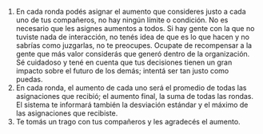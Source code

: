1. En cada ronda podés asignar el aumento que consideres justo a cada uno de tus compañeros, no hay ningún límite o condición. No es necesario que les asignes aumentos a todos. Si hay gente con la que no tuviste nada de interacción, no tenés idea de que es lo que hacen y no sabrías como juzgarlas, no te preocupes. Ocupate de recompensar a la gente que más valor considerás que generó dentro de la organización. Sé cuidadoso y tené en cuenta que tus decisiones tienen un gran impacto sobre el futuro de los demás; intentá ser tan justo como puedas.
2. En cada ronda, el aumento de cada uno será el promedio de todas las asignaciones que recibió; el aumento final, la suma de todas las rondas. El sistema te informará también la desviación estándar y el máximo de las asignaciones que recibiste.
3. Te tomás un trago con tus compañeros y les agradecés el aumento.